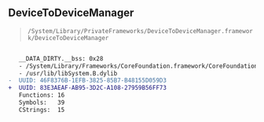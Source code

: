 ## DeviceToDeviceManager

> `/System/Library/PrivateFrameworks/DeviceToDeviceManager.framework/DeviceToDeviceManager`

```diff

   __DATA_DIRTY.__bss: 0x28
   - /System/Library/Frameworks/CoreFoundation.framework/CoreFoundation
   - /usr/lib/libSystem.B.dylib
-  UUID: 46F8376B-1EFB-3825-85B7-B48155D059D3
+  UUID: 83E3AEAF-AB95-3D2C-A108-27959B56FF73
   Functions: 16
   Symbols:   39
   CStrings:  15

```
